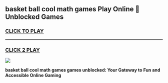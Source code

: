 
## basket ball cool math games Play Online 👋 Unblocked Games
<h3>
<a href="https://news.freeplayer.one?title=basket_ball_cool_math_games&ref=17CMG">CLICK TO PLAY</a></h3>
<hr>

<h3>
<a href="https://news.freeplayer.one?title=basket_ball_cool_math_games&ref=17CMG">CLICK 2 PLAY</a>
  
</h3>

<a href="https://news.freeplayer.one?title=basket_ball_cool_math_games&ref=17CMG/"><img src="https://clearcache.store/games.png"></a>


**basket ball cool math games games unblocked: Your Gateway to Fun and Accessible Online Gaming**

